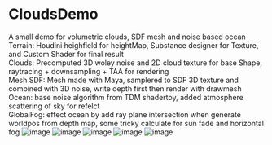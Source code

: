 # CloudsDemo
A small demo for volumetric clouds, SDF mesh and noise based ocean  
Terrain: Houdini heighfield for heightMap, Substance designer for Texture, and Custom Shader for final result  
Clouds: Precomputed 3D woley noise and 2D cloud texture for base Shape, raytracing + downsampling + TAA for rendering  
Mesh SDF: Mesh made with Maya, samplered to SDF 3D texture and combined with 3D noise, write depth first then render with drawmesh  
Ocean: base noise algorithm from TDM shadertoy, added atmosphere scattering of sky for refelct  
GlobalFog: effect ocean by add ray plane intersection when generate worldpos from depth map, some tricky calculate for sun fade and horizontal fog
![image](https://github.com/haxflying/CloudsDemo/blob/master/showcase4.png)
![image](https://github.com/haxflying/CloudsDemo/blob/master/showcase0.png)
![image](https://github.com/haxflying/CloudsDemo/blob/master/showcase1.png)
![image](https://github.com/haxflying/CloudsDemo/blob/master/showcase2.png)
![image](https://github.com/haxflying/CloudsDemo/blob/master/showcase3.png)
